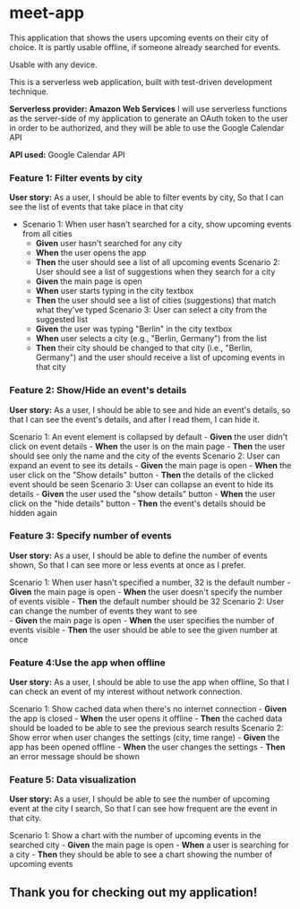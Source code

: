 # meet-app

This application that shows the users upcoming events on their city of choice. It is partly usable offline, if someone already searched for events.

Usable with any device.

This is a serverless web application, built with test-driven development technique.

**Serverless provider: Amazon Web Services**
I will use serverless functions as the server-side of my application to generate an OAuth token to the user in order to be authorized, and they will be able to use the Google Calendar API

**API used:** Google Calendar API

### Feature 1: Filter events by city

**User story:**	
    As a user,
    I should be able to filter events by city,
    So that I can see the list of events that take place in that city

-	Scenario 1: When user hasn't searched for a city, show upcoming events from all cities
    - **Given** user hasn't searched for any city
    - **When** the user opens the app
    - **Then** the user should see a list of all upcoming events
Scenario 2: User should see a list of suggestions when they search for a city
    - **Given** the main page is open
    - **When** user starts typing in the city textbox
    - **Then** the user should see a list of cities (suggestions) that match what they've typed
Scenario 3: User can select a city from the suggested list
    - **Given** the user was typing "Berlin" in the city textbox
    - **When** user selects a city (e.g., "Berlin, Germany") from the list
    - **Then** their city should be changed to that city (i.e., "Berlin, Germany") and the user should receive a list of upcoming events in that city

### Feature 2: Show/Hide an event's details
**User story:**
    As a user,
    I should be able to see and hide an event's details,
    so that I can see the event's details, and after I read them, I can hide it. 

Scenario 1: An event element is collapsed by default
    - **Given** the user didn't click on event details
    - **When** the user is on the main page
    - **Then** the user should see only the name and the city of the events
Scenario 2: User can expand an event to see its details
    - **Given** the main page is open
    - **When** the user click on the "Show details" button
    - **Then** the details of the clicked event should be seen
Scenario 3: User can collapse an event to hide its details
    - **Given** the user used the "show details" button
    - **When** the user click on the "hide details" button
    - **Then** the event's details should be hidden again

### Feature 3: Specify number of events
**User story:**
    As a user,
    I should be able to define the number of events shown,
    So that I can see more or less events at once as I prefer.

Scenario 1: When user hasn't specified a number, 32 is the default number
    - **Given** the main page is open
    - **When** the user doesn't specify the number of events visible
    - **Then** the default number should be 32
Scenario 2: User can change the number of events they want to see	
    - **Given** the main page is open
    - **When** the user specifies the number of events visible
    - **Then** the user should be able to see the given number at once

### Feature 4:Use the app when offline
**User story:**
    As a user,
    I should be able to use the app when offline,
    So that I can check an event of my interest without network connection.

Scenario 1: Show cached data when there's no internet connection
    - **Given** the app is closed
    - **When** the user opens it offline
    - **Then** the cached data should be loaded to be able to see the previous search results
Scenario 2: Show error when user changes the settings (city, time range)
    - **Given** the app has been opened offline
    - **When** the user changes the settings
    - **Then** an error message should be shown

### Feature 5: Data visualization
**User story:**
    As a user,
    I should be able to see the number of upcoming event at the city I search,
    So that I can see how frequent are the event in that city.

Scenario 1: Show a chart with the number of upcoming events in the searched city
    - **Given** the main page is open
    - **When** a user is searching for a city
    - **Then** they should be able to see a chart showing the number of upcoming events

## Thank you for checking out my application!